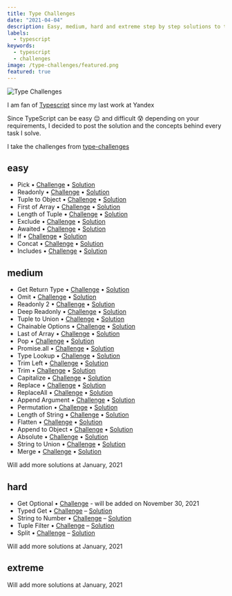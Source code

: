 ```yaml
---
title: Type Challenges
date: "2021-04-04"
description: Easy, medium, hard and extreme step by step solutions to type challenges in TypeScript
labels:
  - typescript
keywords:
  - typescript
  - challenges
image: /type-challenges/featured.png
featured: true
---
```


![Type Challenges](/type-challenges/featured.png)

I am fan of [Typescript](https://www.typescriptlang.org/) since my last work at Yandex

Since TypeScript can be easy 😌 and difficult 😰 depending on your requirements, I decided to post the solution and the concepts behind every task I solve.

I take the challenges from [type-challenges](https://github.com/type-challenges/type-challenges)

## easy

- Pick • [Challenge](https://github.com/type-challenges/type-challenges/blob/master/questions/4-easy-pick/README.md) • [Solution](/2021-04-05-pick-under-the-hood/)
- Readonly • [Challenge](https://github.com/type-challenges/type-challenges/blob/master/questions/7-easy-readonly/README.md) • [Solution](/2021-04-06-readonly-under-the-hood/)
- Tuple to Object • [Challenge](https://github.com/type-challenges/type-challenges/blob/master/questions/11-easy-tuple-to-object/README.md) • [Solution](/2021-04-07-making-object-out-of-tuple/)
- First of Array • [Challenge](https://github.com/type-challenges/type-challenges/blob/master/questions/14-easy-first/README.md) • [Solution](/2021-04-08-infer-first-element/)
- Length of Tuple • [Challenge](https://github.com/type-challenges/type-challenges/blob/master/questions/18-easy-tuple-length/README.md) • [Solution](/2021-04-09-infer-length)
- Exclude • [Challenge](https://github.com/type-challenges/type-challenges/blob/master/questions/43-easy-exclude/README.md) • [Solution](/2021-04-12-exclude-under-the-hood)
- Awaited • [Challenge](https://github.com/type-challenges/type-challenges/blob/master/questions/189-easy-awaited/README.md) • [Solution](/2021-04-13-unwrapping-promises/)
- If • [Challenge](https://github.com/type-challenges/type-challenges/blob/master/questions/268-easy-if/README.md) • [Solution](/2021-04-14-boolean-condition/)
- Concat • [Challenge](https://github.com/type-challenges/type-challenges/blob/master/questions/533-easy-concat/README.md) • [Solution](/2021-04-15-spread-in-tuple-types-in-typescript/)
- Includes • [Challenge](https://github.com/type-challenges/type-challenges/blob/master/questions/898-easy-includes/README.md) • [Solution](/2021-04-16-includes-in-typescript/)

## medium

- Get Return Type • [Challenge](https://github.com/type-challenges/type-challenges/blob/master/questions/2-medium-return-type/README.md) • [Solution](/2021-04-19-return-type-under-the-hood/)
- Omit • [Challenge](https://github.com/type-challenges/type-challenges/blob/master/questions/3-medium-omit/README.md) • [Solution](/2021-04-21-omit-under-the-hood/)
- Readonly 2 • [Challenge](https://github.com/type-challenges/type-challenges/blob/master/questions/8-medium-readonly-2/README.md) • [Solution](/2021-04-23-partial-readonly/)
- Deep Readonly • [Challenge](https://github.com/type-challenges/type-challenges/blob/master/questions/9-medium-deep-readonly/README.md) • [Solution](/2021-04-25-recursive-readonly-for-objects/)
- Tuple to Union • [Challenge](https://github.com/type-challenges/type-challenges/blob/master/questions/10-medium-tuple-to-union/README.md) • [Solution](/2021-04-27-making-union-out-of-tuple/)
- Chainable Options • [Challenge](https://github.com/type-challenges/type-challenges/blob/master/questions/12-medium-chainable-options/README.md) • [Solution](/2021-04-28-mapped-types-in-functions/)
- Last of Array • [Challenge](https://github.com/type-challenges/type-challenges/blob/master/questions/15-medium-last/README.md) • [Solution](/2021-04-29-infer-last-element/)
- Pop • [Challenge](https://github.com/type-challenges/type-challenges/blob/master/questions/16-medium-pop/README.md) • [Solution](/2021-05-01-manipulation-with-tuple-elements/)
- Promise.all • [Challenge](https://github.com/type-challenges/type-challenges/blob/master/questions/20-medium-promise-all/README.md) • [Solution](/2021-05-04-promise-all-under-the-hood/)
- Type Lookup • [Challenge](https://github.com/type-challenges/type-challenges/blob/master/questions/62-medium-type-lookup/README.md) • [Solution](/2021-05-06-extract-under-the-hood/)
- Trim Left • [Challenge](https://github.com/type-challenges/type-challenges/blob/master/questions/106-medium-trimleft/README.md) • [Solution](/2021-05-10-trim-left-in-typescript/)
- Trim • [Challenge](https://github.com/type-challenges/type-challenges/blob/master/questions/108-medium-trim/README.md) • [Solution](/2021-05-11-trim-in-typescript/)
- Capitalize • [Challenge](https://github.com/type-challenges/type-challenges/blob/master/questions/110-medium-capitalize/README.md) • [Solution](/2021-05-14-type-aliases-for-string-manipulation/)
- Replace • [Challenge](https://github.com/type-challenges/type-challenges/blob/master/questions/116-medium-replace/README.md) • [Solution](/2021-05-17-replace-occurrence-in-a-string-in-typescript/)
- ReplaceAll • [Challenge](https://github.com/type-challenges/type-challenges/blob/master/questions/119-medium-replaceall/README.md) • [Solution](/2021-05-22-replace-all-occurrences-in-a-string-in-typescript/)
- Append Argument • [Challenge](https://github.com/type-challenges/type-challenges/blob/master/questions/191-medium-append-argument/README.md) • [Solution](/2021-05-23-append-argument/)
- Permutation • [Challenge](https://github.com/type-challenges/type-challenges/blob/master/questions/296-medium-permutation/README.md) • [Solution](/2021-05-30-permutations-in-typescript/)
- Length of String • [Challenge](https://github.com/type-challenges/type-challenges/blob/master/questions/298-medium-length-of-string/README.md) • [Solution](/2021-05-31-string-length-in-typescript/)
- Flatten • [Challenge](https://github.com/type-challenges/type-challenges/blob/master/questions/459-medium-flatten/README.md) • [Solution](/2021-06-13-flatten-tuple-type-in-typescript/)
- Append to Object • [Challenge](https://github.com/type-challenges/type-challenges/blob/master/questions/527-medium-append-to-object/README.md) • [Solution](/2021/06/16/append-to-object/)
- Absolute • [Challenge](https://github.com/type-challenges/type-challenges/blob/master/questions/529-medium-absolute/README.md) • [Solution](/2021/06/21/absolute-in-typescript/)
- String to Union • [Challenge](https://github.com/type-challenges/type-challenges/blob/master/questions/531-medium-string-to-union/README.md) • [Solution](/2021/06/19/making-union-out-of-string/)
- Merge • [Challenge](https://github.com/type-challenges/type-challenges/blob/master/questions/599-medium-merge/README.md) • [Solution](/2021/07/05/spread-in-typescript/)

Will add more solutions at January, 2021

## hard

- Get Optional • [Challenge](https://github.com/type-challenges/type-challenges/blob/master/questions/59-hard-get-optional/README.md) - will be added on November 30, 2021
- Typed Get • [Challenge](https://github.com/type-challenges/type-challenges/blob/master/questions/270-hard-typed-get/README.md) – [Solution](/2021-03-26-typed-get/)
- String to Number • [Challenge](https://github.com/type-challenges/type-challenges/blob/master/questions/300-hard-string-to-number/README.md) – [Solution](/2021-12-03-string-to-number/)
- Tuple Filter • [Challenge](https://github.com/type-challenges/type-challenges/blob/master/questions/399-hard-tuple-filter/README.md) – [Solution](/2021-11-27-tuple-filter/)
- Split • [Challenge](https://github.com/type-challenges/type-challenges/blob/master/questions/2822-hard-split/README.md) – [Solution](/2021-11-29-split/)

Will add more solutions at January, 2021

## extreme

Will add more solutions at January, 2021
